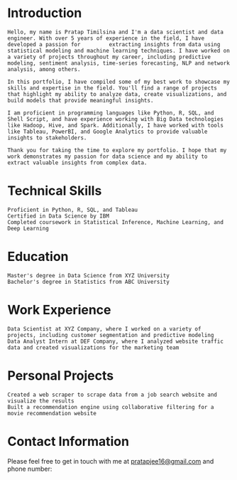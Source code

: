 # Introduction
    Hello, my name is Pratap Timilsina and I'm a data scientist and data engineer. With over 5 years of experience in the field, I have developed a passion for         extracting insights from data using statistical modeling and machine learning techniques. I have worked on a variety of projects throughout my career, including predictive modeling, sentiment analysis, time-series forecasting, NLP and network analysis, among others.

    In this portfolio, I have compiled some of my best work to showcase my skills and expertise in the field. You'll find a range of projects that highlight my ability to analyze data, create visualizations, and build models that provide meaningful insights.

    I am proficient in programming languages like Python, R, SQL, and Shell Script, and have experience working with Big Data technologies like Hadoop, Hive, and Spark. Additionally, I have worked with tools like Tableau, PowerBI, and Google Analytics to provide valuable insights to stakeholders.

    Thank you for taking the time to explore my portfolio. I hope that my work demonstrates my passion for data science and my ability to extract valuable insights from complex data.

# Technical Skills
    Proficient in Python, R, SQL, and Tableau
    Certified in Data Science by IBM
    Completed coursework in Statistical Inference, Machine Learning, and Deep Learning

# Education

    Master's degree in Data Science from XYZ University
    Bachelor's degree in Statistics from ABC University

# Work Experience

    Data Scientist at XYZ Company, where I worked on a variety of projects, including customer segmentation and predictive modeling
    Data Analyst Intern at DEF Company, where I analyzed website traffic data and created visualizations for the marketing team

# Personal Projects

    Created a web scraper to scrape data from a job search website and visualize the results
    Built a recommendation engine using collaborative filtering for a movie recommendation website

# Contact Information
Please feel free to get in touch with me at pratapjee16@gmail.com and phone number:
